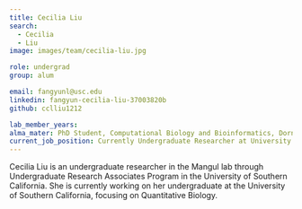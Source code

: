 ```yaml
---
title: Cecilia Liu
search:
  - Cecilia
  - Liu
image: images/team/cecilia-liu.jpg

role: undergrad
group: alum

email: fangyunl@usc.edu
linkedin: fangyun-cecilia-liu-37003820b
github: cclliu1212

lab_member_years:
alma_mater: PhD Student, Computational Biology and Bioinformatics, Dornsife College of Letter, Arts and Sciences at USC
current_job_position: Currently Undergraduate Researcher at University of Southern California
---
```


Cecilia Liu is an undergraduate researcher in the Mangul lab through Undergraduate Research Associates Program in the University of Southern California. She is currently working on her undergraduate at the University of Southern California, focusing on Quantitative Biology.
